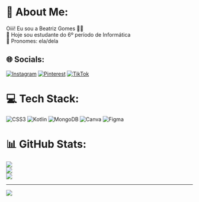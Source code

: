 # 💫 About Me:
Oiii! Eu sou a Beatriz Gomes 👩‍💻<br>📴 Hoje sou estudante do 6º período de Informática<br>💬 Pronomes: ela/dela


## 🌐 Socials:
[![Instagram](https://img.shields.io/badge/Instagram-%23E4405F.svg?logo=Instagram&logoColor=white)](https://instagram.com/beatrii.xz) [![Pinterest](https://img.shields.io/badge/Pinterest-%23E60023.svg?logo=Pinterest&logoColor=white)](https://pinterest.com/an4btrz) [![TikTok](https://img.shields.io/badge/TikTok-%23000000.svg?logo=TikTok&logoColor=white)](https://tiktok.com/@bi.biia) 

# 💻 Tech Stack:
![CSS3](https://img.shields.io/badge/css3-%231572B6.svg?style=for-the-badge&logo=css3&logoColor=white) ![Kotlin](https://img.shields.io/badge/kotlin-%230095D5.svg?style=for-the-badge&logo=kotlin&logoColor=white) ![MongoDB](https://img.shields.io/badge/MongoDB-%234ea94b.svg?style=for-the-badge&logo=mongodb&logoColor=white) ![Canva](https://img.shields.io/badge/Canva-%2300C4CC.svg?style=for-the-badge&logo=Canva&logoColor=white) 	![Figma](https://img.shields.io/badge/figma-%23F24E1E.svg?style=for-the-badge&logo=figma&logoColor=white)
# 📊 GitHub Stats:
![](https://github-readme-stats.vercel.app/api?username=An4Beatriz&theme=dark&hide_border=false&include_all_commits=false&count_private=false)<br/>
![](https://github-readme-streak-stats.herokuapp.com/?user=An4Beatriz&theme=dark&hide_border=false)<br/>
![](https://github-readme-stats.vercel.app/api/top-langs/?username=An4Beatriz&theme=dark&hide_border=false&include_all_commits=false&count_private=false&layout=compact)

---
[![](https://visitcount.itsvg.in/api?id=An4Beatriz&icon=2&color=10)](https://visitcount.itsvg.in)

<!-- Proudly created with GPRM ( https://gprm.itsvg.in ) -->
